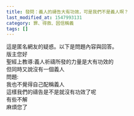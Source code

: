 ```yaml
---
title: 發問：義人的禱告大有功效，可是我們不是義人啊？
last_modified_at: 1547993131
category: 罪、得救、因信稱義
tags: []
---
```


<p>這是匿名網友的疑惑。以下是問題內容與回答。<br/><!--more-->版主您好<br/>聖經上教導:義人祈禱所發的力量是大有功效的<br/>但同時又說沒有一個義人<br/>問題:<br/>我也不覺得自己配稱義人<br/>這樣我們的禱告是不是就沒有功效了呢<br/>有些不解<br/>麻煩您了<br/>
</p>